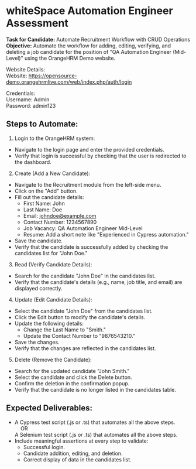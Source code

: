# whiteSpace Automation Engineer Assessment

**Task for Candidate:** Automate Recruitment Workflow with CRUD Operations  
**Objective:** Automate the workflow for adding, editing, verifying, and deleting a job candidate for the position of "QA Automation Engineer (Mid-Level)" using the OrangeHRM Demo website.

Website Details:  
Website:
https://opensource-demo.orangehrmlive.com/web/index.php/auth/login

Credentials:  
Username: Admin  
Password: admin123

## Steps to Automate:

1. Login to the OrangeHRM system:

- Navigate to the login page and enter the provided credentials.
- Verify that login is successful by checking that the user is redirected to the dashboard.

2. Create (Add a New Candidate):

- Navigate to the Recruitment module from the left-side menu.
- Click on the "Add" button.
- Fill out the candidate details:
  - First Name: John
  - Last Name: Doe
  - Email: johndoe@example.com
  - Contact Number: 1234567890
  - Job Vacancy: QA Automation Engineer Mid-Level
  - Resume: Add a short note like "Experienced in Cypress automation."
- Save the candidate.
- Verify that the candidate is successfully added by checking the candidates list for "John Doe."

3. Read (Verify Candidate Details):

- Search for the candidate "John Doe" in the candidates list.
- Verify that the candidate's details (e.g., name, job title, and email) are displayed correctly.

4. Update (Edit Candidate Details):

- Select the candidate "John Doe" from the candidates list.
- Click the Edit button to modify the candidate's details.
- Update the following details:
  - Change the Last Name to "Smith."
  - Update the Contact Number to "9876543210."
- Save the changes.
- Verify that the changes are reflected in the candidates list.

5. Delete (Remove the Candidate):

- Search for the updated candidate "John Smith."
- Select the candidate and click the Delete button.
- Confirm the deletion in the confirmation popup.
- Verify that the candidate is no longer listed in the candidates table.

## Expected Deliverables:

- A Cypress test script (.js or .ts) that automates all the above steps.  
  &nbsp;&nbsp;&nbsp;&nbsp;OR  
  A Selenium test script (.js or .ts) that automates all the above steps.
- Include meaningful assertions at every step to validate:
  - Successful login.
  - Candidate addition, editing, and deletion.
  - Correct display of data in the candidates list.
